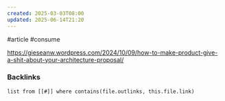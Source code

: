 ```yaml
---
created: 2025-03-03T08:00
updated: 2025-06-14T21:20
---
```

#article #consume

https://gieseanw.wordpress.com/2024/10/09/how-to-make-product-give-a-shit-about-your-architecture-proposal/

### Backlinks
```dataview 
list from [[#]] where contains(file.outlinks, this.file.link)
```


